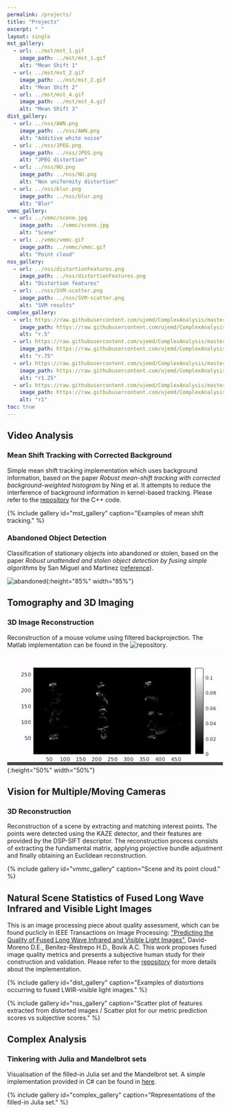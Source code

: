 ```yaml
---
permalink: /projects/
title: "Projects"
excerpt: " "
layout: single
mst_gallery:
  - url: ../mst/mst_1.gif
    image_path: ../mst/mst_1.gif
    alt: "Mean Shift 1"
  - url: ../mst/mst_2.gif
    image_path: ../mst/mst_2.gif
    alt: "Mean Shift 2"
  - url: ../mst/mst_4.gif
    image_path: ../mst/mst_4.gif
    alt: "Mean Shift 3"
dist_gallery:
  - url: ../nss/AWN.png
    image_path: ../nss/AWN.png
    alt: "Additive white noise"
  - url: ../nss/JPEG.png
    image_path: ../nss/JPEG.png
    alt: "JPEG distortion"
  - url: ../nss/NU.png
    image_path: ../nss/NU.png
    alt: "Non uniformity distortion"
  - url: ../nss/blur.png
    image_path: ../nss/blur.png
    alt: "Blur"
vmmc_gallery:
  - url: ../vmmc/scene.jpg
    image_path: ../vmmc/scene.jpg
    alt: "Scene"
  - url: ../vmmc/vmmc.gif
    image_path: ../vmmc/vmmc.gif
    alt: "Point cloud"
nss_gallery:
  - url: ../nss/distortionFeatures.png
    image_path: ../nss/distortionFeatures.png
    alt: "Distortion features"
  - url: ../nss/SVM-scatter.png
    image_path: ../nss/SVM-scatter.png
    alt: "SVM results"
complex_gallery:
  - url: https://raw.githubusercontent.com/ujemd/ComplexAnalysis/master/img/r.5.gif
    image_path: https://raw.githubusercontent.com/ujemd/ComplexAnalysis/master/img/r.5.gif
    alt: "r.5"
  - url: https://raw.githubusercontent.com/ujemd/ComplexAnalysis/master/img/r.75.gif
    image_path: https://raw.githubusercontent.com/ujemd/ComplexAnalysis/master/img/r.75.gif
    alt: "r.75"
  - url: https://raw.githubusercontent.com/ujemd/ComplexAnalysis/master/img/r1.25.gif
    image_path: https://raw.githubusercontent.com/ujemd/ComplexAnalysis/master/img/r1.25.gif
    alt: "r1.25"
  - url: https://raw.githubusercontent.com/ujemd/ComplexAnalysis/master/img/r1.gif
    image_path: https://raw.githubusercontent.com/ujemd/ComplexAnalysis/master/img/r1.gif
    alt: "r1"
toc: true
---
```


## Video Analysis

### Mean Shift Tracking with Corrected Background

Simple mean shift tracking implementation which uses background information, based on the paper _Robust mean-shift tracking with corrected
background-weighted histogram_ by Ning et al. It attempts to reduce the interference of background information in kernel-based tracking. Please refer to the [repository](https://github.com/ujemd/MeanShiftTracking-CBWH) for the C++ code.

{% include gallery id="mst_gallery" caption="Examples of mean shift tracking." %}

### Abandoned Object Detection

Classification of stationary objects into abandoned or stolen, based on the paper _Robust unattended and stolen object detection by fusing simple algorithms_ by San Miguel and Martinez ([reference](https://ieeexplore.ieee.org/document/4730375)).

![abandoned](../mst/abandoned.gif){:height="85%" width="85%"}

## Tomography and 3D Imaging

### 3D Image Reconstruction

Reconstruction of a mouse volume using filtered backprojection. The Matlab implementation can be found in the ![repository](https://github.com/ujemd/3DFilteredBackProjection).

![mouse](../tibs/mouse.gif){:height="50%" width="50%"}

## Vision for Multiple/Moving Cameras

### 3D Reconstruction

Reconstruction of a scene by extracting and matching interest points. The points were detected using the KAZE detector, and
their features are provided by the DSP-SIFT descriptor. The reconstruction process consists of extracting the fundamental matrix, applying projective bundle adjustment and finally obtaining an Euclidean reconstruction.

{% include gallery id="vmmc_gallery" caption="Scene and its point cloud." %}

## Natural Scene Statistics of Fused Long Wave Infrared and Visible Light Images

This is an image processing piece about quality assessment, which can be found puclicly in IEEE Transactions on Image Processing: ["Predicting the Quality of Fused Long Wave Infrared and Visible Light Images"](http://ieeexplore.ieee.org/document/7904687/), David-Moreno D.E., Benítez-Restrepo H.D., Bovik A.C. This work proposes fused image quality metrics and presents a subjective human study for their construction and validation. Please refer to the [repository](https://github.com/ujemd/NSS-of-LWIR-and-Vissible-Images) for more details about the implementation.

{% include gallery id="dist_gallery" caption="Examples of distortions occurring to fused LWIR-visible light images." %}

{% include gallery id="nss_gallery" caption="Scatter plot of features extracted from distorted images / Scatter plot for our metric prediction scores vs subjective scores." %}

## Complex Analysis

### Tinkering with Julia and Mandelbrot sets

Visualisation of the filled-in Julia set and the Mandelbrot set. A simple implementation provided in C# can be found in [here](https://github.com/ujemd/ComplexAnalysis).

{% include gallery id="complex_gallery" caption="Representations of the filled-in Julia set." %}
